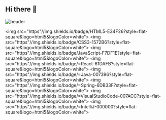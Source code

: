 ## Hi there 👋

<!--
**yj08-80/yj08-80** is a ✨ _special_ ✨ repository because its `README.md` (this file) appears on your GitHub profile.

Here are some ideas to get you started:

- 🔭 I’m currently working on ...
- 🌱 I’m currently learning ...
- 👯 I’m looking to collaborate on ...
- 🤔 I’m looking for help with ...
- 💬 Ask me about ...
- 📫 How to reach me: ...
- 😄 Pronouns: ...
- ⚡ Fun fact: ...
-->
![header](https://capsule-render.vercel.app/api?type=waving&color=auto&height=300&section=header&text=JEONGYUJIN's%20GITHUB&fontSize=90)


<img src="https"//img.shields.io/badge/HTML5-E34F26?style=flat-square&logo=html5&logoColor=white">
<img src="https"//img.shields.io/badge/CSS3-1572B6?style=flat-square&logo=html5&logoColor=white">
<img src="https"//img.shields.io/badge/JavaScript-F7DF1E?style=flat-square&logo=html5&logoColor=white">
<img src="https"//img.shields.io/badge/=React-61DAFB?style=flat-square&logo=html5&logoColor=white">
<img src="https"//img.shields.io/badge/=Java-007396?style=flat-square&logo=html5&logoColor=white">
<img src="https"//img.shields.io/badge/=Spring-6DB33F?style=flat-square&logo=html5&logoColor=white">
<img src="https"//img.shields.io/badge/=VisualStudioCode-007ACC?style=flat-square&logo=html5&logoColor=white">
<img src="https"//img.shields.io/badge/=IntelliJ-000000?style=flat-square&logo=html5&logoColor=white">


